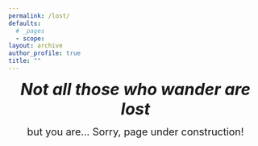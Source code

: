 ```yaml
---
permalink: /lost/
defaults:
  # _pages
  - scope:
layout: archive
author_profile: true
title: ""
---
```


<center>
<b style="font-size:32px"> <i>Not all those who wander are lost</i></b>

<font style="font-size:20px">but you are... Sorry, page under construction!</font>

</center>
